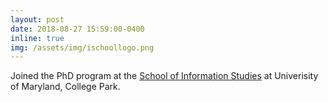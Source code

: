 ```yaml
---
layout: post
date: 2018-08-27 15:59:00-0400
inline: true
img: /assets/img/ischoollogo.png
---
```


Joined the PhD program at the [School of Information Studies](https://ischool.umd.edu/) at Univerisity of Maryland, College Park.